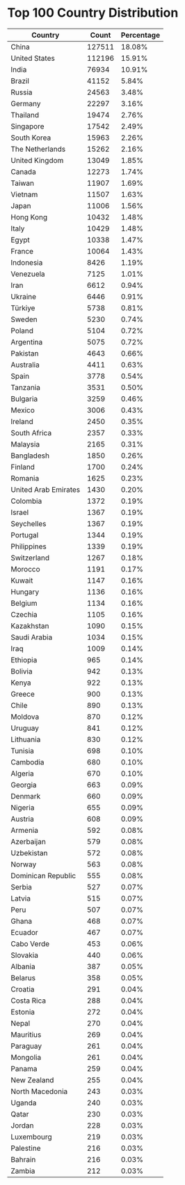 # Top 100 Country Distribution
| Country | Count | Percentage |
|----|----|----|
| China | 127511 | 18.08% |
| United States | 112196 | 15.91% |
| India | 76934 | 10.91% |
| Brazil | 41152 | 5.84% |
| Russia | 24563 | 3.48% |
| Germany | 22297 | 3.16% |
| Thailand | 19474 | 2.76% |
| Singapore | 17542 | 2.49% |
| South Korea | 15963 | 2.26% |
| The Netherlands | 15262 | 2.16% |
| United Kingdom | 13049 | 1.85% |
| Canada | 12273 | 1.74% |
| Taiwan | 11907 | 1.69% |
| Vietnam | 11507 | 1.63% |
| Japan | 11006 | 1.56% |
| Hong Kong | 10432 | 1.48% |
| Italy | 10429 | 1.48% |
| Egypt | 10338 | 1.47% |
| France | 10064 | 1.43% |
| Indonesia | 8426 | 1.19% |
| Venezuela | 7125 | 1.01% |
| Iran | 6612 | 0.94% |
| Ukraine | 6446 | 0.91% |
| Türkiye | 5738 | 0.81% |
| Sweden | 5230 | 0.74% |
| Poland | 5104 | 0.72% |
| Argentina | 5075 | 0.72% |
| Pakistan | 4643 | 0.66% |
| Australia | 4411 | 0.63% |
| Spain | 3778 | 0.54% |
| Tanzania | 3531 | 0.50% |
| Bulgaria | 3259 | 0.46% |
| Mexico | 3006 | 0.43% |
| Ireland | 2450 | 0.35% |
| South Africa | 2357 | 0.33% |
| Malaysia | 2165 | 0.31% |
| Bangladesh | 1850 | 0.26% |
| Finland | 1700 | 0.24% |
| Romania | 1625 | 0.23% |
| United Arab Emirates | 1430 | 0.20% |
| Colombia | 1372 | 0.19% |
| Israel | 1367 | 0.19% |
| Seychelles | 1367 | 0.19% |
| Portugal | 1344 | 0.19% |
| Philippines | 1339 | 0.19% |
| Switzerland | 1267 | 0.18% |
| Morocco | 1191 | 0.17% |
| Kuwait | 1147 | 0.16% |
| Hungary | 1136 | 0.16% |
| Belgium | 1134 | 0.16% |
| Czechia | 1105 | 0.16% |
| Kazakhstan | 1090 | 0.15% |
| Saudi Arabia | 1034 | 0.15% |
| Iraq | 1009 | 0.14% |
| Ethiopia | 965 | 0.14% |
| Bolivia | 942 | 0.13% |
| Kenya | 922 | 0.13% |
| Greece | 900 | 0.13% |
| Chile | 890 | 0.13% |
| Moldova | 870 | 0.12% |
| Uruguay | 841 | 0.12% |
| Lithuania | 830 | 0.12% |
| Tunisia | 698 | 0.10% |
| Cambodia | 680 | 0.10% |
| Algeria | 670 | 0.10% |
| Georgia | 663 | 0.09% |
| Denmark | 660 | 0.09% |
| Nigeria | 655 | 0.09% |
| Austria | 608 | 0.09% |
| Armenia | 592 | 0.08% |
| Azerbaijan | 579 | 0.08% |
| Uzbekistan | 572 | 0.08% |
| Norway | 563 | 0.08% |
| Dominican Republic | 555 | 0.08% |
| Serbia | 527 | 0.07% |
| Latvia | 515 | 0.07% |
| Peru | 507 | 0.07% |
| Ghana | 468 | 0.07% |
| Ecuador | 467 | 0.07% |
| Cabo Verde | 453 | 0.06% |
| Slovakia | 440 | 0.06% |
| Albania | 387 | 0.05% |
| Belarus | 358 | 0.05% |
| Croatia | 291 | 0.04% |
| Costa Rica | 288 | 0.04% |
| Estonia | 272 | 0.04% |
| Nepal | 270 | 0.04% |
| Mauritius | 269 | 0.04% |
| Paraguay | 261 | 0.04% |
| Mongolia | 261 | 0.04% |
| Panama | 259 | 0.04% |
| New Zealand | 255 | 0.04% |
| North Macedonia | 243 | 0.03% |
| Uganda | 240 | 0.03% |
| Qatar | 230 | 0.03% |
| Jordan | 228 | 0.03% |
| Luxembourg | 219 | 0.03% |
| Palestine | 216 | 0.03% |
| Bahrain | 216 | 0.03% |
| Zambia | 212 | 0.03% |
